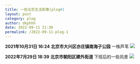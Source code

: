 ```yaml
---
title: 一些北京生活影像|plog#1
layout: post
category: plog
author: dkphhh
date: 2022-09-11 21:30
permalink: /2022-09-11-plog-1
---
```


**2021年10月31日 16:24**
**北京市大兴区亦庄镇南海子公园**
一株芦苇
![](/plog1/IMG_5810.jpeg)

**2022年7月29日 18:39**
**北京市朝阳区建外街道**
下班后的一些风景
![](/plog1/IMG_8236.JPG)